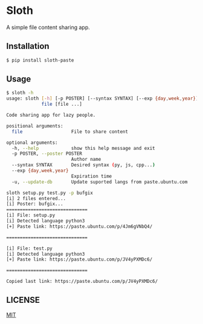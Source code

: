 # Sloth
A simple file content sharing app.

## Installation
```bash
$ pip install sloth-paste
```

## Usage
```bash
$ sloth -h
usage: sloth [-h] [-p POSTER] [--syntax SYNTAX] [--exp {day,week,year}] [-u]
             file [file ...]

Code sharing app for lazy people.

positional arguments:
  file                  File to share content

optional arguments:
  -h, --help            show this help message and exit
  -p POSTER, --poster POSTER
                        Author name
  --syntax SYNTAX       Desired syntax (py, js, cpp...)
  --exp {day,week,year}
                        Expiration time
  -u, --update-db       Update suported langs from paste.ubuntu.com
```

```bash
sloth setup.py test.py -p bufgix
[i] 2 files entered...
[i] Poster: bufgix...
==============================
[i] File: setup.py
[i] Detected language python3
[+] Paste link: https://paste.ubuntu.com/p/4Jm6gVNbQ4/

==============================

[i] File: test.py
[i] Detected language python3
[+] Paste link: https://paste.ubuntu.com/p/JV4yPXMDc6/

==============================

Copied last link: https://paste.ubuntu.com/p/JV4yPXMDc6/
```

## LICENSE
[MIT](https://github.com/bufgix/slothpaste/blob/master/LICENSE)

